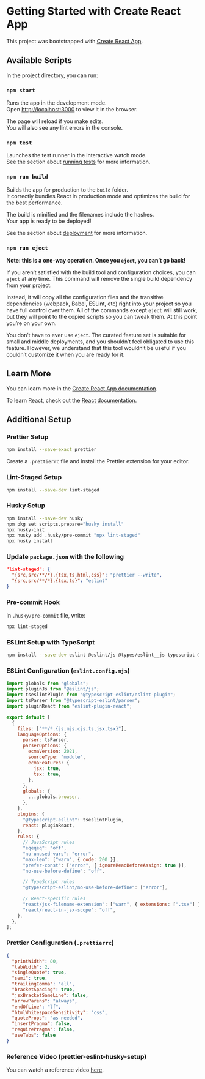 
# Getting Started with Create React App

This project was bootstrapped with [Create React App](https://github.com/facebook/create-react-app).

## Available Scripts

In the project directory, you can run:

### `npm start`

Runs the app in the development mode.\
Open [http://localhost:3000](http://localhost:3000) to view it in the browser.

The page will reload if you make edits.\
You will also see any lint errors in the console.

### `npm test`

Launches the test runner in the interactive watch mode.\
See the section about [running tests](https://facebook.github.io/create-react-app/docs/running-tests) for more information.

### `npm run build`

Builds the app for production to the `build` folder.\
It correctly bundles React in production mode and optimizes the build for the best performance.

The build is minified and the filenames include the hashes.\
Your app is ready to be deployed!

See the section about [deployment](https://facebook.github.io/create-react-app/docs/deployment) for more information.

### `npm run eject`

**Note: this is a one-way operation. Once you `eject`, you can’t go back!**

If you aren’t satisfied with the build tool and configuration choices, you can `eject` at any time. This command will remove the single build dependency from your project.

Instead, it will copy all the configuration files and the transitive dependencies (webpack, Babel, ESLint, etc) right into your project so you have full control over them. All of the commands except `eject` will still work, but they will point to the copied scripts so you can tweak them. At this point you’re on your own.

You don’t have to ever use `eject`. The curated feature set is suitable for small and middle deployments, and you shouldn’t feel obligated to use this feature. However, we understand that this tool wouldn’t be useful if you couldn’t customize it when you are ready for it.

## Learn More

You can learn more in the [Create React App documentation](https://facebook.github.io/create-react-app/docs/getting-started).

To learn React, check out the [React documentation](https://reactjs.org/).

## Additional Setup

### Prettier Setup

```bash
npm install --save-exact prettier
```

Create a `.prettierrc` file and install the Prettier extension for your editor.

### Lint-Staged Setup

```bash
npm install --save-dev lint-staged
```

### Husky Setup

```bash
npm install --save-dev husky
npm pkg set scripts.prepare="husky install"
npx husky-init
npx husky add .husky/pre-commit "npx lint-staged"
npx husky install
```

### Update `package.json` with the following

```json
"lint-staged": {
  "{src,src/**/*}.{tsx,ts,html,css}": "prettier --write",
  "{src,src/**/*}.{tsx,ts}": "eslint"
}
```

### Pre-commit Hook

In `.husky/pre-commit` file, write:

```bash
npx lint-staged
```

### ESLint Setup with TypeScript

```bash
npm install --save-dev eslint @eslint/js @types/eslint__js typescript @typescript-eslint/eslint-plugin @typescript-eslint/parser eslint-plugin-react
```

### ESLint Configuration (`eslint.config.mjs`)

```javascript
import globals from "globals";
import pluginJs from "@eslint/js";
import tseslintPlugin from "@typescript-eslint/eslint-plugin";
import tsParser from "@typescript-eslint/parser";
import pluginReact from "eslint-plugin-react";

export default [
  {
    files: ["**/*.{js,mjs,cjs,ts,jsx,tsx}"],
    languageOptions: {
      parser: tsParser,
      parserOptions: {
        ecmaVersion: 2021,
        sourceType: "module",
        ecmaFeatures: {
          jsx: true,
          tsx: true,
        },
      },
      globals: {
        ...globals.browser,
      },
    },
    plugins: {
      "@typescript-eslint": tseslintPlugin,
      react: pluginReact,
    },
    rules: {
      // JavaScript rules
      "eqeqeq": "off",
      "no-unused-vars": "error",
      "max-len": ["warn", { code: 200 }],
      "prefer-const": ["error", { ignoreReadBeforeAssign: true }],
      "no-use-before-define": "off",

      // TypeScript rules
      "@typescript-eslint/no-use-before-define": ["error"],

      // React-specific rules
      "react/jsx-filename-extension": ["warn", { extensions: [".tsx"] }],
      "react/react-in-jsx-scope": "off",
    },
  },
];
```

### Prettier Configuration (`.prettierrc`)

```json
{
  "printWidth": 80,
  "tabWidth": 2,
  "singleQuote": true,
  "semi": true,
  "trailingComma": "all",
  "bracketSpacing": true,
  "jsxBracketSameLine": false,
  "arrowParens": "always",
  "endOfLine": "lf",
  "htmlWhitespaceSensitivity": "css",
  "quoteProps": "as-needed",
  "insertPragma": false,
  "requirePragma": false,
  "useTabs": false
}
```

### Reference Video (prettier-eslint-husky-setup)

You can watch a reference video [here](https://youtu.be/tmTajqVgkwI?si=MayOkpsB6ckyNtla).
